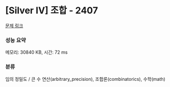 # [Silver IV] 조합 - 2407 

[문제 링크](https://www.acmicpc.net/problem/2407) 

### 성능 요약

메모리: 30840 KB, 시간: 72 ms

### 분류

임의 정밀도 / 큰 수 연산(arbitrary_precision), 조합론(combinatorics), 수학(math)

